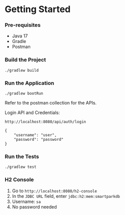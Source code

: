 # Getting Started


### Pre-requisites
* Java 17
* Gradle
* Postman


### Build the Project
`./gradlew build`


### Run the Application
`./gradlew bootRun`

Refer to the postman collection for the APIs.

Login API and Credentials:

`http://localhost:8080/api/auth/login`
```
{
    "username": "user",
    "password": "password"
}
```


### Run the Tests
`./gradlew test`


### H2 Console
1. Go to `http://localhost:8080/h2-console`
2. In the `JDBC URL` field, enter `jdbc:h2:mem:smartparkdb`
3. Username: `sa`
4. No password needed